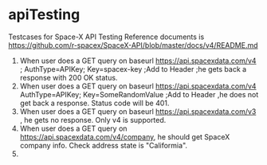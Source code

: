 # apiTesting
Testcases for Space-X API Testing
Reference documents is https://github.com/r-spacex/SpaceX-API/blob/master/docs/v4/README.md
1) When user does a GET query on baseurl https://api.spacexdata.com/v4 ; AuthType=APIKey; Key=spacex-key ;Add to Header ;he gets back a response with 200 OK status.
2) When user does a GET query on baseurl https://api.spacexdata.com/v4 AuthType=APIKey; Key=SomeRandomValue ;Add to Header ,he does not get back a response. Status code will be 401.
3) When user does a GET query on baseurl https://api.spacexdata.com/v3 , he gets no response. Only v4 is supported.
4) When user does a GET query on https://api.spacexdata.com/v4/company, he should get SpaceX company info. Check address state is "Califormia".
5) 

